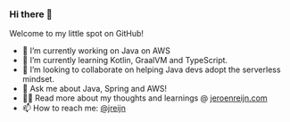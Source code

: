 ### Hi there 👋

Welcome to my little spot on GitHub!

- 🔭 I’m currently working on Java on AWS 
- 🌱 I’m currently learning Kotlin, GraalVM and TypeScript.
- 👯 I’m looking to collaborate on helping Java devs adopt the serverless mindset.
- 💬 Ask me about Java, Spring and AWS!
- 👨‍💻 Read more about my thoughts and learnings @ [jeroenreijn.com](https://www.jeroenreijn.com)
- 📫 How to reach me: [@jreijn](https://twitter.com/jreijn)


<!--
**jreijn/jreijn** is a ✨ _special_ ✨ repository because its `README.md` (this file) appears on your GitHub profile.

Here are some ideas to get you started:

- 😄 Pronouns: ...
- ⚡ Fun fact: ...
-->
